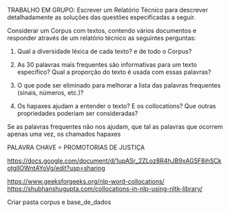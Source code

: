 TRABALHO EM GRUPO: Escrever um Relatório Técnico para descrever detalhadamente as soluções das questões especificadas a seguir.
 
Considerar um Corpus com textos, contendo vários documentos e responder através de um relatório técnico as seguintes perguntas:

1. Qual a diversidade léxica de cada texto? e de todo o Corpus?

2. As 30 palavras mais frequentes são informativas para um texto específico? Qual a proporção do texto é usada com essas palavras?

3. O que pode ser eliminado para melhorar a lista das palavras frequentes (sinais, números, etc.)?

4. Os hapaxes ajudam a entender o texto? E os collocations? Que outras propriedades poderiam ser consideradas?

Se as palavras frequentes não nos ajudam, que tal as palavras que ocorrem apenas uma vez, os chamados hapaxes


PALAVRA CHAVE = PROMOTORIAS DE JUSTIÇA


https://docs.google.com/document/d/1upASr_2ZLoz8R4hJB9xAG5F8ihSCkotglIOWntAYoVg/edit?usp=sharing

https://www.geeksforgeeks.org/nlp-word-collocations/
https://shubhanshugupta.com/collocations-in-nlp-using-nltk-library/


Criar pasta corpus e base_de_dados